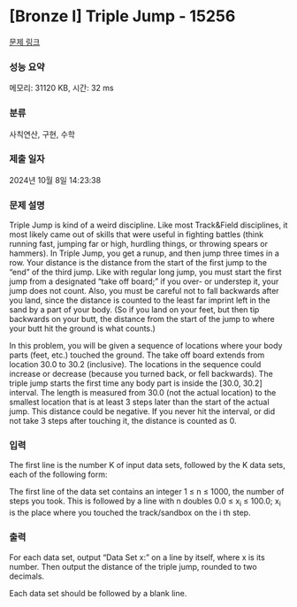 # [Bronze I] Triple Jump - 15256 

[문제 링크](https://www.acmicpc.net/problem/15256) 

### 성능 요약

메모리: 31120 KB, 시간: 32 ms

### 분류

사칙연산, 구현, 수학

### 제출 일자

2024년 10월 8일 14:23:38

### 문제 설명

<p>Triple Jump is kind of a weird discipline. Like most Track&Field disciplines, it most likely came out of skills that were useful in fighting battles (think running fast, jumping far or high, hurdling things, or throwing spears or hammers). In Triple Jump, you get a runup, and then jump three times in a row. Your distance is the distance from the start of the first jump to the “end” of the third jump. Like with regular long jump, you must start the first jump from a designated “take off board;” if you over- or understep it, your jump does not count. Also, you must be careful not to fall backwards after you land, since the distance is counted to the least far imprint left in the sand by a part of your body. (So if you land on your feet, but then tip backwards on your butt, the distance from the start of the jump to where your butt hit the ground is what counts.)</p>

<p>In this problem, you will be given a sequence of locations where your body parts (feet, etc.) touched the ground. The take off board extends from location 30.0 to 30.2 (inclusive). The locations in the sequence could increase or decrease (because you turned back, or fell backwards). The triple jump starts the first time any body part is inside the [30.0, 30.2] interval. The length is measured from 30.0 (not the actual location) to the smallest location that is at least 3 steps later than the start of the actual jump. This distance could be negative. If you never hit the interval, or did not take 3 steps after touching it, the distance is counted as 0.</p>

### 입력 

 <p>The first line is the number K of input data sets, followed by the K data sets, each of the following form:</p>

<p>The first line of the data set contains an integer 1 ≤ n ≤ 1000, the number of steps you took. This is followed by a line with n doubles 0.0 ≤ x<sub>i</sub> ≤ 100.0; x<sub>i</sub> is the place where you touched the track/sandbox on the i th step.</p>

### 출력 

 <p>For each data set, output “Data Set x:” on a line by itself, where x is its number. Then output the distance of the triple jump, rounded to two decimals.</p>

<p>Each data set should be followed by a blank line.</p>

